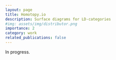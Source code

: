 ```yaml
---
layout: page
title: Homotopy.io
description: Surface diagrams for LD-categories
#img: assets/img/distributor.png
importance: 2
category: work
related_publications: false
---
```


In progress.
